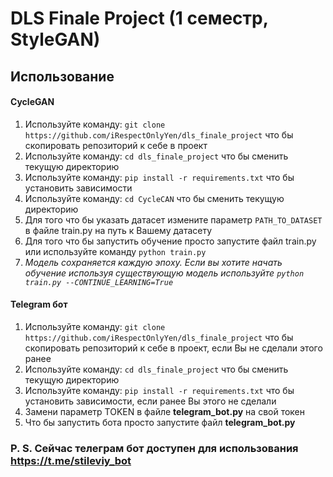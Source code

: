 # DLS Finale Project (1 семестр, StyleGAN)
## Использование


#### CycleGAN
1) Используйте команду: ```git clone https://github.com/iRespectOnlyYen/dls_finale_project``` что бы скопировать репозиторий к себе в проект
2) Используйте команду: ``` cd dls_finale_project ``` что бы сменить текущую директорию
3) Используйте команду: ``` pip install -r requirements.txt ``` что бы установить зависимости
4) Используйте команду: ``` cd СycleCAN ``` что бы сменить текущую директорию
5) Для того что бы указать датасет измените параметр ```PATH_TO_DATASET``` в файле train.py на путь к Вашему датасету
6) Для того что бы запустить обучение просто запустите файл train.py или используйте команду ```python train.py```
7) *Модель сохраняется каждую эпоху. Если вы хотите начать обучение используя существующую модель используйте ```python train.py --CONTINUE_LEARNING=True```*

#### Telegram бот
1) Используйте команду: ```git clone https://github.com/iRespectOnlyYen/dls_finale_project``` что бы скопировать репозиторий к себе в проект, если Вы не сделали этого ранее
2) Используйте команду: ``` cd dls_finale_project ``` что бы сменить текущую директорию
3) Используйте команду: ``` pip install -r requirements.txt ``` что бы установить зависимости, если ранее Вы этого не сделали
4) Замени параметр TOKEN в файле **telegram_bot.py** на свой токен
5) Что бы запустить бота просто запустите файл **telegram_bot.py**

### P. S. Сейчас телеграм бот доступен для использования https://t.me/stileviy_bot


